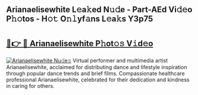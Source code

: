 ## Arianaelisewhite L𝚎a𝚔ed N𝚞𝚍e - Part-AEd Vi𝚍𝚎o P𝚑𝚘tos - H𝚘𝚝 O𝚗𝚕yf𝚊ns L𝚎a𝚔s Y3p75

# <h2><a href="http://kf848w.oniu.top/?m=Arianaelisewhite">🔗👉 🔴 Arianaelisewhite P𝚑ot𝚘𝚜 V𝚒d𝚎o</a></h2>

[![Arianaelisewhite Nu𝚍e𝚜](https://i.imgur.com/0qMVB7G.gif)](http://kf848w.oniu.top/?m=Arianaelisewhite)
Virtual performer and multimedia artist Arianaelisewhite, acclaimed for distributing dance and lifestyle inspiration through popular dance trends and brief films. Compassionate healthcare professional Arianaelisewhite, celebrated for their dedication and kindness in caring for others.  
